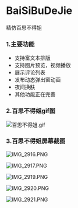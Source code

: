 # BaiSiBuDeJie
精仿百思不得姐

### 1.主要功能

* 支持富文本排版
* 支持图片预览，视频播放
* 展示评论列表
* 发布动态弹出窗动画
* 夜间换肤
* 其他功能正在完善

### 2.百思不得姐gif图

![百思不得姐.gif](https://upload-images.jianshu.io/upload_images/979175-cd3347a0757dffbf.gif?imageMogr2/auto-orient/strip)


### 3.百思不得姐屏幕截图

![IMG_2916.PNG](https://upload-images.jianshu.io/upload_images/979175-2f41905b4d551ab5.PNG?imageMogr2/auto-orient/strip%7CimageView2/2/w/1240)

![IMG_2917.PNG](https://upload-images.jianshu.io/upload_images/979175-9cca2cd13d16caad.PNG?imageMogr2/auto-orient/strip%7CimageView2/2/w/1240)

![IMG_2919.PNG](https://upload-images.jianshu.io/upload_images/979175-3d50e4cec4c13bac.PNG?imageMogr2/auto-orient/strip%7CimageView2/2/w/1240)

![IMG_2920.PNG](https://upload-images.jianshu.io/upload_images/979175-82373f35a1515baa.PNG?imageMogr2/auto-orient/strip%7CimageView2/2/w/1240)

![IMG_2921.PNG](https://upload-images.jianshu.io/upload_images/979175-171454bf6922c541.PNG?imageMogr2/auto-orient/strip%7CimageView2/2/w/1240)
